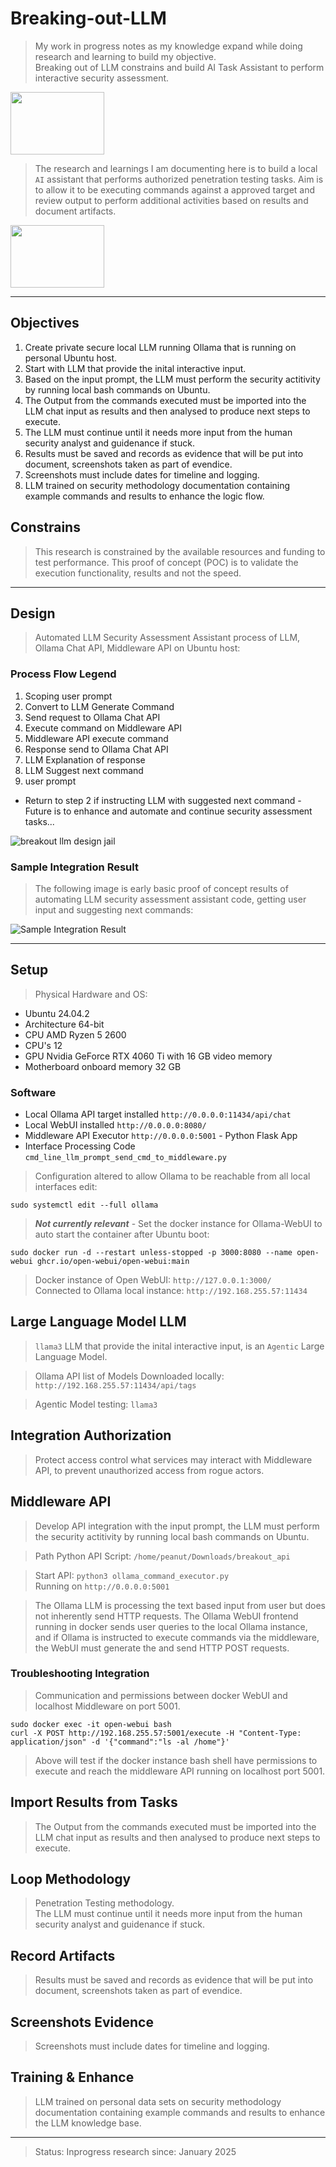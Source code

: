# Breaking-out-LLM  

>My work in progress notes as my knowledge expand while doing research and learning to build my objective.  
>Breaking out of LLM constrains and build AI Task Assistant to perform interactive security assessment.  
  
<img src="/images/jail.png" width=150 height=100>

>The research and learnings I am documenting here is to build a local `AI` assistant that performs authorized penetration testing tasks.
>Aim is to allow it to be executing commands against a approved target and review output to perform additional activities based on results and document artifacts.  

<img src="/images/break-glass.png" width=150 height=100>

----  

## Objectives  

1. Create private secure local LLM running Ollama that is running on personal Ubuntu host.  
2. Start with LLM that provide the inital interactive input.  
3. Based on the input prompt, the LLM must perform the security actitivity by running local bash commands on Ubuntu.
4. The Output from the commands executed must be imported into the LLM chat input as results and then analysed to produce next steps to execute.
5. The LLM must continue until it needs more input from the human security analyst and guidenance if stuck.
6. Results must be saved and records as evidence that will be put into document, screenshots taken as part of evendice. 
7. Screenshots must include dates for timeline and logging.
8. LLM trained on security methodology documentation containing example commands and results to enhance the logic flow.  

## Constrains  

>This research is constrained by the available resources and funding to test performance.
>This proof of concept (POC) is to validate the execution functionality, results and not the speed.  

----  

## Design  

>Automated LLM Security Assessment Assistant process of LLM, Ollama Chat API, Middleware API on Ubuntu host:  

### Process Flow Legend  

1. Scoping user prompt
2. Convert to LLM Generate Command
3. Send request to Ollama Chat API
4. Execute command on Middleware API
5. Middleware API execute command
6. Response send to Ollama Chat API
7. LLM Explanation of response
8. LLM Suggest next command
9. user prompt

* Return to step 2 if instructing LLM with suggested next command - Future is to enhance and automate and continue security assessment tasks...  

![breakout llm design jail](/images/breakout-llm-design.png)  

### Sample Integration Result  

>The following image is early basic proof of concept results of automating LLM security assessment assistant code, getting user input and suggesting next commands:  

![Sample Integration Result](/images/basic_integrtion_result.png)  


----  

## Setup  

>Physical Hardware and OS:  

- Ubuntu 24.04.2
- Architecture 64-bit
- CPU AMD Ryzen 5 2600 
- CPU's 12
- GPU Nvidia GeForce RTX 4060 Ti with 16 GB video memory 
- Motherboard onboard memory 32 GB 

### Software

* Local Ollama API target installed `http://0.0.0.0:11434/api/chat`  
* Local WebUI installed `http://0.0.0.0:8080/`  
* Middleware API Executor `http://0.0.0.0:5001` - Python Flask App
* Interface Processing Code `cmd_line_llm_prompt_send_cmd_to_middleware.py`  

>Configuration altered to allow Ollama to be reachable from all local interfaces edit:  

```
sudo systemctl edit --full ollama
```  

>***Not currently relevant*** - Set the docker instance for Ollama-WebUI to auto start the container after Ubuntu boot:  

```
sudo docker run -d --restart unless-stopped -p 3000:8080 --name open-webui ghcr.io/open-webui/open-webui:main
```  

>Docker instance of Open WebUI: `http://127.0.0.1:3000/`  
>Connected to Ollama local instance: `http://192.168.255.57:11434`  

## Large Language Model LLM  

>`llama3` LLM that provide the inital interactive input, is an `Agentic` Large Language Model.  

>Ollama API list of Models Downloaded locally: `http://192.168.255.57:11434/api/tags`  

>Agentic Model testing: `llama3`  

## Integration Authorization  

>Protect access control what services may interact with Middleware API, to prevent unauthorized access from rogue actors.

## Middleware API  

>Develop API integration with the input prompt, the LLM must perform the security actitivity by running local bash commands on Ubuntu.  

>Path Python API Script: `/home/peanut/Downloads/breakout_api`  

>Start API: `python3 ollama_command_executor.py`  
>Running on `http://0.0.0.0:5001`  

>The Ollama LLM is processing the text based input from user but does not inherently send HTTP requests.
>The Ollama WebUI frontend running in docker sends user queries to the local Ollama instance,  
>and if Ollama is instructed to execute commands via the middleware, the WebUI must generate the and send HTTP POST requests.  

### Troubleshooting Integration  

>Communication and permissions between docker WebUI and localhost Middleware on port 5001.  

```
sudo docker exec -it open-webui bash
curl -X POST http://192.168.255.57:5001/execute -H "Content-Type: application/json" -d '{"command":"ls -al /home"}'
```  

>Above will test if the docker instance bash shell have permissions to execute and reach the middleware API running on localhost port 5001.  


## Import Results from Tasks  

>The Output from the commands executed must be imported into the LLM chat input as results and then analysed to produce next steps to execute.  

## Loop Methodology  

>Penetration Testing methodology.  
>The LLM must continue until it needs more input from the human security analyst and guidenance if stuck.  

## Record Artifacts  

>Results must be saved and records as evidence that will be put into document, screenshots taken as part of evendice.  

## Screenshots Evidence   

>Screenshots must include dates for timeline and logging.  

## Training & Enhance  

>LLM trained on personal data sets on security methodology documentation containing example commands and results to enhance the LLM knowledge base.  

----  

>Status: Inprogress research since: January 2025  
  
